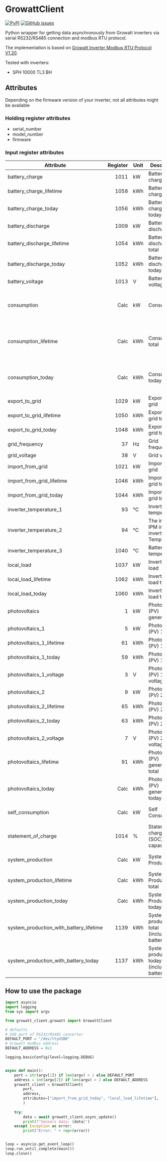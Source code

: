# GrowattClient

[![PyPI][pypi-releases-shield]][pypi-releases]
[![GitHub issues](https://img.shields.io/github/issues/henols/growatt-client.svg)](https://github.com/henols/growatt-client/issues/)

Python wrapper for getting data asynchronously from Growatt inverters via serial RS232/RS485 connection and modbus RTU protocol.

The implementation is based on [Growatt Inverter Modbus RTU Protocol V1.20](docs/growatt-inverter-modbus-rtu-protocol-ii-series-modbus-growatt-inverter-modbus.pdf).


Tested with inverters:
 - SPH 10000 TL3 BH

## Attributes

Depending on the firmware version of your inverter, not all attributes might be available

### Holding register attributes
- serial_number
- model_number
- firmware

### Input register attributes
<!-- attr-start -->

| Attribute | Register | Unit | Description | Misc |
| --- | ---: | --- | --- | --- |
| battery_charge | 1011 | kW | Battery charging |  |
| battery_charge_lifetime | 1058 | kWh | Battery charged total |  |
| battery_charge_today | 1056 | kWh | Battery charged today |  |
| battery_discharge | 1009 | kW | Battery discharging |  |
| battery_discharge_lifetime | 1054 | kWh | Battery discharged total |  |
| battery_discharge_today | 1052 | kWh | Battery discharged today |  |
| battery_voltage | 1013 | V | Battery voltage |  |
| consumption | Calc | kW | Consumption | {photovoltaics} + {battery_discharge} + {import_from_grid} - {export_to_grid} - {battery_charge} |
| consumption_lifetime | Calc | kWh | Consumption total | {photovoltaics_lifetime} + {battery_discharge_lifetime} + {import_from_grid_lifetime} - {export_to_grid_lifetime} - {battery_charge_lifetime} |
| consumption_today | Calc | kWh | Consumption today | {photovoltaics_today} + {battery_discharge_today} + {import_from_grid_today} - {export_to_grid_today} - {battery_charge_today} |
| export_to_grid | 1029 | kW | Export to grid |  |
| export_to_grid_lifetime | 1050 | kWh | Export to grid total |  |
| export_to_grid_today | 1048 | kWh | Export to grid today |  |
| grid_frequency | 37 | Hz | Grid frequency |  |
| grid_voltage | 38 | V | Grid voltage |  |
| import_from_grid | 1021 | kW | Import from grid |  |
| import_from_grid_lifetime | 1046 | kWh | Import from grid total |  |
| import_from_grid_today | 1044 | kWh | Import from grid today |  |
| inverter_temperature_1 | 93 | °C | Inverter temperature |  |
| inverter_temperature_2 | 94 | °C | The inside IPM in inverter Temperature |  |
| inverter_temperature_3 | 1040 | °C | Battery temperature |  |
| local_load | 1037 | kW | Inverter local load |  |
| local_load_lifetime | 1062 | kWh | Inverter local load total |  |
| local_load_today | 1060 | kWh | Inverter local load today |  |
| photovoltaics | 1 | kW | Photovoltaics (PV) generation |  |
| photovoltaics_1 | 5 | kW | Photovoltaics (PV) 1 |  |
| photovoltaics_1_lifetime | 61 | kWh | Photovoltaics (PV) 1 total |  |
| photovoltaics_1_today | 59 | kWh | Photovoltaics (PV) 1 today |  |
| photovoltaics_1_voltage | 3 | V | Photovoltaics (PV) 1 voltage |  |
| photovoltaics_2 | 9 | kW | Photovoltaics (PV) 2 |  |
| photovoltaics_2_lifetime | 65 | kWh | Photovoltaics (PV) 2 total |  |
| photovoltaics_2_today | 63 | kWh | Photovoltaics (PV) 2 today |  |
| photovoltaics_2_voltage | 7 | V | Photovoltaics (PV) 2 voltage |  |
| photovoltaics_lifetime | 91 | kWh | Photovoltaics (PV) generation total |  |
| photovoltaics_today | Calc | kWh | Photovoltaics (PV) generation today | {photovoltaics_2_today} + {photovoltaics_1_today} |
| self_consumption | Calc | kW | Self Consumption | {consumption} if {export_to_grid} > 0 else {system_production} |
| statement_of_charge | 1014 | % | Statement of charge (SOC), capacity |  |
| system_production | Calc | kW | System Production | {photovoltaics} + {battery_discharge} - {battery_charge} |
| system_production_lifetime | Calc | kWh | System Production total | {photovoltaics_lifetime} + {battery_discharge_lifetime} - {battery_charge_lifetime} |
| system_production_today | Calc | kWh | System Production today | {photovoltaics_today} + {battery_discharge_today} - {battery_charge_today} |
| system_production_with_battery_lifetime | 1139 | kWh | System production total (including battery) |  |
| system_production_with_battery_today | 1137 | kWh | System production today (including battery) |  |

<!-- attr-end -->

## How to use the package

```py
import asyncio
import logging
from sys import argv

from growatt_client.growatt import GrowattClient

# defaults
# USB port of RS232/RS485 converter
DEFAULT_PORT = "/dev/ttyUSB0"
# Growatt modbus address
DEFAULT_ADDRESS = 0x1

logging.basicConfig(level=logging.DEBUG)


async def main():
    port = str(argv[1]) if len(argv) > 1 else DEFAULT_PORT
    address = int(argv[2]) if len(argv) > 2 else DEFAULT_ADDRESS
    growatt_client = GrowattClient(
        port, 
        address,
        attributes=["import_from_grid_today", "local_load_lifetime"],
        )
        
    try:
        data = await growatt_client.async_update()
        print(f"Sensors data: {data}")
    except Exception as error:
        print("Error: " + repr(error))


loop = asyncio.get_event_loop()
loop.run_until_complete(main())
loop.close()
```

[pypi-releases]: https://pypi.org/project/growatt-client
[pypi-releases-shield]: https://img.shields.io/pypi/v/growatt-client
